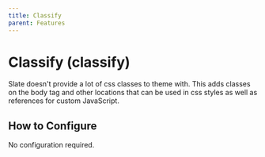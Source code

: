 ```yaml
---
title: Classify
parent: Features
---
```


# Classify (classify)
Slate doesn't provide a lot of css classes to theme with. This adds classes on the body tag and other locations that can be used in css styles as well as references for custom JavaScript.

## How to Configure
No configuration required.